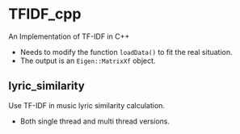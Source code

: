 # TFIDF_cpp
An Implementation of TF-IDF in C++

* Needs to modify the function `loadData()` to fit the real situation.
* The output is an `Eigen::MatrixXf` object.


## lyric_similarity
Use TF-IDF in music lyric similarity calculation.

* Both single thread and multi thread versions.